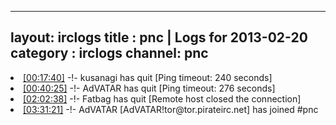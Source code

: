 
---
layout: irclogs
title : pnc | Logs for 2013-02-20
category : irclogs
channel: pnc
---
<li class="logitem"><a href="#00:17:40" name="00:17:40" class="time">[00:17:40]</a> -!- <span class="quit">kusanagi</span> has quit [Ping timeout: 240 seconds] </li>
<li class="logitem"><a href="#00:40:25" name="00:40:25" class="time">[00:40:25]</a> -!- <span class="quit">AdVATAR</span> has quit [Ping timeout: 276 seconds] </li>
<li class="logitem"><a href="#02:02:38" name="02:02:38" class="time">[02:02:38]</a> -!- <span class="quit">Fatbag</span> has quit [Remote host closed the connection] </li>
<li class="logitem"><a href="#03:31:21" name="03:31:21" class="time">[03:31:21]</a> -!- <span class="join">AdVATAR</span> [AdVATAR!tor@tor.pirateirc.net] has joined #pnc </li>


